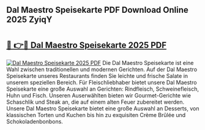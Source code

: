 ## Dal Maestro Speisekarte PDF Download Online 2025 ZyiqY

# <h2><a href="http://gc8w14h.nevu.top/?p=Dal+Maestro+Speisekarte">🔗 👉🔴 Dal Maestro Speisekarte 2025 PDF</a></h2>

[![Dal Maestro Speisekarte 2025 PDF](https://i.imgur.com/dBaPXMq.png)](http://gc8w14h.nevu.top/?p=Dal+Maestro+Speisekarte)
Die Dal Maestro Speisekarte ist eine Wahl zwischen traditionellen und modernen Gerichten. Auf der Dal Maestro Speisekarte unseres Restaurants finden Sie leichte und frische Salate in unserem speziellen Bereich. Für Fleischliebhaber bietet unsere Dal Maestro Speisekarte eine große Auswahl an Gerichten: Rindfleisch, Schweinefleisch, Huhn und Fisch. Unseren Auserwählten bieten wir Gourmet-Gerichte wie Schaschlik und Steak an, die auf einem alten Feuer zubereitet werden. Unsere Dal Maestro Speisekarte bietet eine große Auswahl an Desserts, von klassischen Torten und Kuchen bis hin zu exquisiten Crème Brûlée und Schokoladenbonbons.
